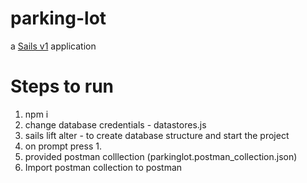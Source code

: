 # parking-lot

a [Sails v1](https://sailsjs.com) application

# Steps to run
1. npm i 
2. change database credentials - datastores.js 
3. sails lift alter - to create database structure and start the project
4. on prompt press 1.
5. provided postman colllection (parkinglot.postman_collection.json)
6. Import postman collection to postman

    